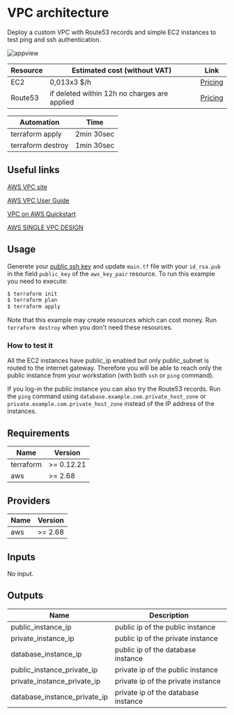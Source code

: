 # VPC architecture

Deploy a custom VPC with Route53 records and simple EC2 instances to test ping and ssh authentication.

 ![appview](./images/VPCarchitecture.png)

 | Resource | Estimated cost (without VAT) | Link |
 |------|---------|---------|
 | EC2 | 0,013x3 $/h | [Pricing](https://aws.amazon.com/ec2/pricing/on-demand/) |
 | Route53 | if deleted within 12h no charges are applied | [Pricing](https://aws.amazon.com/route53/pricing/) |

 | Automation | Time |
 |------|---------|
 | terraform apply | 2min 30sec |
 | terraform destroy | 1min 30sec |

## Useful links

[AWS VPC site](https://aws.amazon.com/vpc/)

[AWS VPC User Guide](https://docs.aws.amazon.com/vpc/index.html)

[VPC on AWS Quickstart](https://aws-quickstart.github.io/quickstart-aws-vpc/)

[AWS SINGLE VPC DESIGN](http://d0.awsstatic.com/aws-answers/AWS_Single_VPC_Design.pdf)

## Usage

Generete your [public ssh key](https://www.ssh.com/ssh/keygen/) and update `main.tf` file with your `id_rsa.pub` in the field `public_key` of the `aws_key_pair` resource.
To run this example you need to execute:

```bash
$ terraform init
$ terraform plan
$ terraform apply
```

Note that this example may create resources which can cost money. Run `terraform destroy` when you don't need these resources.

### How to test it

All the EC2 instances have public_ip enabled but only public_subnet is routed to the internet gateway. Therefore you will be able to reach only the public instance from your workstation (with both `ssh` or `ping` command).

If you log-in the public instance you can also try the Route53 records. Run the `ping` command using `database.example.com.private_host_zone` or `private.example.com.private_host_zone` instead of the IP address of the instances.

<!-- BEGINNING OF PRE-COMMIT-TERRAFORM DOCS HOOK -->
## Requirements

| Name | Version |
|------|---------|
| terraform | >= 0.12.21 |
| aws | >= 2.68 |

## Providers

| Name | Version |
|------|---------|
| aws | >= 2.68 |

## Inputs

No input.

## Outputs

| Name | Description |
|------|-------------|
| public_instance_ip | public ip of the public instance |
| private_instance_ip | public ip of the private instance |
| database_instance_ip | public ip of the database instance |
| public_instance_private_ip | private ip of the public instance |
| private_instance_private_ip | private ip of the private instance |
| database_instance_private_ip | private ip of the database instance |

<!-- END OF PRE-COMMIT-TERRAFORM DOCS HOOK -->
